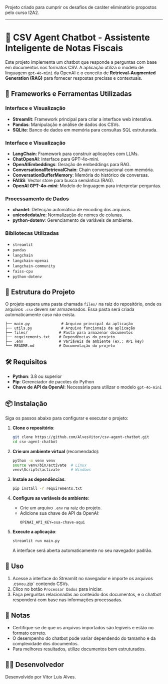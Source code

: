 Projeto criado para cumprir os desafios de caráter eliminatório propostos pelo curso I2A2.
___

# 🧠 CSV Agent Chatbot - Assistente Inteligente de Notas Fiscais

Este projeto implementa um chatbot que responde a perguntas com base em documentos nos formatos CSV. A aplicação utiliza o modelo de linguagem `gpt-4o-mini` da OpenAI e o conceito de **Retrieval-Augmented Generation (RAG)** para fornecer respostas precisas e contextuais.

## 📑 Frameworks e Ferramentas Utilizadas

### Interface e Visualização
- **Streamlit**: Framework principal para criar a interface web interativa.
- **Pandas**: Manipulação e análise de dados dos CSVs.
- **SQLite**: Banco de dados em memória para consultas SQL estruturada.
### Interface e Visualização
- **LangChain**: Framework para construir aplicações com LLMs.
- **ChatOpenAI**: Interface para GPT-4o-mini.
- **OpenAIEmbeddings**: Geração de embeddings para RAG.
- **ConversationalRetrievalChain**: Chain conversacional com memória.
- **ConversationBufferMemory**: Memória do histórico de conversas.
- **FAISS**: Vector store para busca semântica (RAG).
- **OpenAI GPT-4o-mini**: Modelo de linguagem para interpretar perguntas.
### Processamento de Dados
- **chardet**: Detecção automática de encoding dos arquivos.
- **unicodedata/re**: Normalização de nomes de colunas.
- **python-dotenv**: Gerenciamento de variáveis de ambiente.

### Bibliotecas Utilizadas

- `streamlit`
- `pandas`
- `langchain`
- `langchain-openai`
- `langchain-community`
- `faiss-cpu`
- `python-dotenv`
  
## 📂 Estrutura do Projeto

O projeto espera uma pasta chamada `files/` na raiz do repositório, onde os arquivos `.csv` devem ser armazenados. Essa pasta será criada automaticamente caso não exista.

```
├── main.py              # Arquivo principal da aplicação
├── utils.py             # Arquivo funcionais da aplicação
├── files/              # Pasta para armazenar documentos
├── requirements.txt    # Dependências do projeto
├── .env                # Variáveis de ambiente (ex.: API key)
└── README.md           # Documentação do projeto
```

## 🛠️ Requisitos

- **Python**: 3.8 ou superior
- **Pip**: Gerenciador de pacotes do Python
- **Chave de API da OpenAI**: Necessária para utilizar o modelo `gpt-4o-mini`

## 📦 Instalação

Siga os passos abaixo para configurar e executar o projeto:

1. **Clone o repositório**:

   ```bash
   git clone https://github.com/AlvesVitor/csv-agent-chatbot.git
   cd csv-agent-chatbot
   ```

2. **Crie um ambiente virtual** (recomendado):

   ```bash
   python -m venv venv
   source venv/bin/activate  # Linux
   venv\Scripts\activate     # Windows
   ```

3. **Instale as dependências**:

   ```bash
   pip install -r requirements.txt
   ```

4. **Configure as variáveis de ambiente**:

   - Crie um arquivo `.env` na raiz do projeto.
   - Adicione sua chave de API da OpenAI:
     ```
     OPENAI_API_KEY=sua-chave-aqui
     ```

5. **Execute a aplicação**:

   ```bash
   streamlit run main.py
   ```

   A interface será aberta automaticamente no seu navegador padrão.

## 🚀 Uso

1. Acesse a interface do Streamlit no navegador e importe os arquivos .csv` ou `.zip` contendo CSVs.
2. Clico no botão `Processar Dados` para iniciar.
3. Faça perguntas relacionadas ao conteúdo dos documentos, e o chatbot responderá com base nas informações processadas.

## 📝 Notas

- Certifique-se de que os arquivos importados são legíveis e estão no formato correto.
- O desempenho do chatbot pode variar dependendo do tamanho e da complexidade dos documentos.
- Para melhores resultados, utilize documentos bem estruturados.

## 👨‍💻 Desenvolvedor

Desenvolvido por Vitor Luis Alves.
